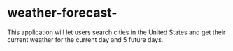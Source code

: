 # weather-forecast-
This application will let users search cities in the United States and get their current weather for the current day and 5 future days. 
